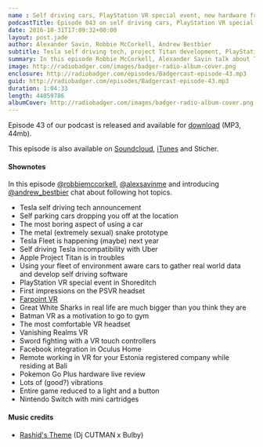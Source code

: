 ```yaml
---
name : Self driving cars, PlayStation VR special event, new hardware from Nintendo
podcastTitle: Episode 043 on self driving cars, PlayStation VR special event, new hardware from Nintendo
date: 2016-10-31T17:09:32+00:00
layout: post.jade
author: Alexander Savin, Robbie McCorkell, Andrew Bestbier
subtitle: Tesla self driving tech, project Titan development, PlayStation VR special event in Shoreditch, Batman VR, Pokemon Go Plus review, Nintendo Switch. More details and links with shownotes can be found on our site http://www.radiobadger.com
summary: In this episode Robbie McCorkell, Alexander Savin talk about Tesla self driving tech, project Titan development, PlayStation VR special event in Shoreditch, Batman VR, Pokemon Go Plus review, Nintendo Switch. More details and links with shownotes can be found on our site http://www.radiobadger.com This episode is once again recorded in a cozy shed next to the Old Street roundabout in London.
image: http://radiobadger.com/images/badger-radio-album-cover.png
enclosure: http://radiobadger.com/episodes/Badgercast-episode-43.mp3
guid: http://radiobadger.com/episodes/Badgercast-episode-43.mp3
duration: 1:04:33
length: 44059786
albumCover: http://radiobadger.com/images/badger-radio-album-cover.png
---
```


Episode 43 of our podcast is released and available for [download](http://radiobadger.com/episodes/Badgercast-episode-43.mp3) (MP3, 44mb).

This episode is also available on [Soundcloud](https://soundcloud.com/radiobadger/radio-badger-episode-43-psvr-project-titan-tesla-fleet), [iTunes](https://itunes.apple.com/gb/podcast/radio-badger-tech-podcast/id918884643?mt=2) and Sticher.

#### Shownotes

In this episode [@robbiemccorkell](https://twitter.com/robbiemccorkell), [@alexsavinme](https://twitter.com/alexsavinme) and introducing [@andrew_bestbier](https://twitter.com/andrew_bestbier) chat about following hot topics.

* Tesla self driving tech announcement
* Self parking cars dropping you off at the location
* The most boring aspect of using a car
* The metal (extremely sexual) snake prototype
* Tesla Fleet is happening (maybe) next year
* Self driving Tesla incompatibility with Uber
* Apple Project Titan is in troubles
* Using your fleet of environment aware cars to gather real world data and develop self driving software
* PlayStation VR  special event in Shoreditch
* First impressions on the PSVR headset
* [Farpoint VR](https://www.youtube.com/watch?v=c18R6Sb97nM)
* Great White Sharks in real life are much bigger than you think they are
* Batman VR as a motivation to go to gym
* The most comfortable VR headset
* Vanishing Realms VR
* Sword fighting with a VR touch controllers
* Facebook integration in Oculus Home
* Remote working in VR for your Estonia registered company while residing at Bali
* Pokemon Go Plus hardware live review
* Lots of (good?) vibrations
* Entire game reduced to a light and a button
* Nintendo Switch with mini cartridges

#### Music credits

* [Rashid's Theme](https://soundcloud.com/djcutman/rashid) (Dj CUTMAN x Bulby)

